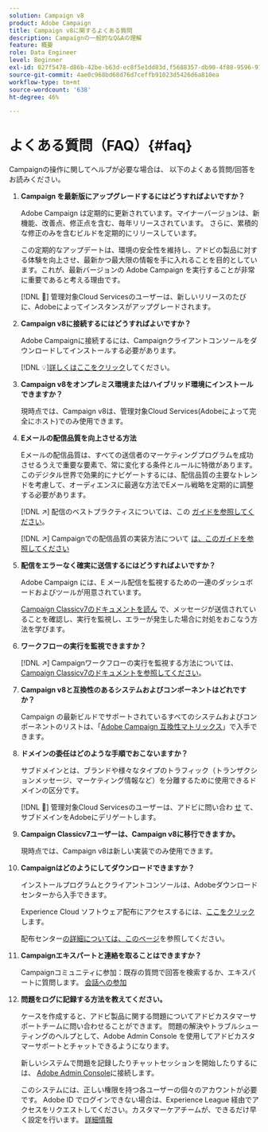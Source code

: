 ```yaml
---
solution: Campaign v8
product: Adobe Campaign
title: Campaign v8に関するよくある質問
description: Campaignの一般的なQ&Aの理解
feature: 概要
role: Data Engineer
level: Beginner
exl-id: 027f5478-d86b-42be-b63d-ec8f5e1dd83d,f5688357-db90-4f88-9596-91e9d0a20d75
source-git-commit: 4ae0c968bd68d76d7ceffb91023d5426d6a810ea
workflow-type: tm+mt
source-wordcount: '638'
ht-degree: 46%

---
```


# よくある質問（FAQ）{#faq}

Campaignの操作に関してヘルプが必要な場合は、 以下のよくある質問/回答をお読みください。

1. **Campaign を最新版にアップグレードするにはどうすればよいですか？**

   Adobe Campaign は定期的に更新されています。マイナーバージョンは、新機能、改善点、修正点を含む、毎年リリースされています。 さらに、累積的な修正のみを含むビルドを定期的にリリースしています。

   この定期的なアップデートは、環境の安全性を維持し、アドビの製品に対する体験を向上させ、最新かつ最大限の情報を手に入れることを目的としています。これが、最新バージョンの Adobe Campaign を実行することが非常に重要であると考える理由です。

   [!DNL :speech_balloon:] 管理対象Cloud Servicesのユーザーは、新しいリリースのたびに、Adobeによってインスタンスがアップグレードされます。

1. **Campaign v8に接続するにはどうすればよいですか？**

   Adobe Campaignに接続するには、Campaignクライアントコンソールをダウンロードしてインストールする必要があります。

   [!DNL :bulb:][詳しくはここをクリック](connect.md)してください。

1. **Campaign v8をオンプレミス環境またはハイブリッド環境にインストールできますか？**

   現時点では、Campaign v8は、管理対象Cloud Services(Adobeによって完全にホスト)でのみ使用できます。

1. **Eメールの配信品質を向上させる方法**

   Eメールの配信品質は、すべての送信者のマーケティングプログラムを成功させるうえで重要な要素で、常に変化する条件とルールに特徴があります。 このデジタル世界で効果的にナビゲートするには、配信品質の主要なトレンドを考慮して、オーディエンスに最適な方法でEメール戦略を定期的に調整する必要があります。

   [!DNL :arrow_upper_right:] 配信のベストプラクティスについては、この [ガイドを参照してください](https://experienceleague.adobe.com/docs/deliverability-learn/deliverability-best-practice-guide/introduction.html?lang=ja)。

   [!DNL :arrow_upper_right:] Campaignでの配信品質の実装方法について [は、このガイドを参照してください](https://experienceleague.adobe.com/docs/deliverability-learn/deliverability-best-practice-guide/additional-resources/general-resources.html)

1. **配信をエラーなく確実に送信するにはどうすればよいですか？**

   Adobe Campaign には、E メール配信を監視するための一連のダッシュボードおよびツールが用意されています。

   [Campaign Classicv7のドキュメントを読ん](https://experienceleague.adobe.com/docs/campaign-classic/using/sending-messages/monitoring-deliveries/about-delivery-monitoring.html) で、メッセージが送信されていることを確認し、実行を監視し、エラーが発生した場合に対処をおこなう方法を学びます。

1. **ワークフローの実行を監視できますか？**

   [!DNL :arrow_upper_right:] Campaignワークフローの実行を監視する方法については、 [Campaign Classicv7のドキュメントを参照してください](https://experienceleague.adobe.com/docs/campaign-classic/using/automating-with-workflows/executing-a-workflow/starting-a-workflow.html)。

1. **Campaign v8と互換性のあるシステムおよびコンポーネントはどれですか？**

   Campaign の最新ビルドでサポートされているすべてのシステムおよびコンポーネントのリストは、「[Adobe Campaign 互換性マトリックス](compatibility-matrix.md)」で入手できます。

1. **ドメインの委任はどのような手順でおこないますか？**

   サブドメインとは、ブランドや様々なタイプのトラフィック（トランザクションメッセージ、マーケティング情報など）を分離するために使用できるドメインの区分です。

   [!DNL :speech_balloon:] 管理対象Cloud Servicesのユーザーは、アドビに問い合わ [せ](../start/campaign-faq.md#support) て、サブドメインをAdobeにデリゲートします。

1. **Campaign Classicv7ユーザーは、Campaign v8に移行できますか。**

   現時点では、Campaign v8は新しい実装でのみ使用できます。

1. **Campaignはどのようにしてダウンロードできますか？**

   インストールプログラムとクライアントコンソールは、Adobeダウンロードセンターから入手できます。

   Experience Cloud ソフトウェア配布にアクセスするには、[ここをクリック](https://experience.adobe.com/#/downloads/content/software-distribution/jp/campaign.html)します。

   配布センター[の詳細については、このページ](https://experienceleague.adobe.com/docs/experience-cloud/software-distribution/home.html?lang=ja)を参照してください。

1. **Campaignエキスパートと連絡を取ることはできますか？**

   Campaignコミュニティに参加：既存の質問で回答を検索するか、エキスパートに質問します。 [会話への参加](https://experienceleaguecommunities.adobe.com/?profile.language=en)


1. **問題をログに記録する方法を教えてください。**

   ケースを作成すると、アドビ製品に関する問題についてアドビカスタマーサポートチームに問い合わせることができます。 問題の解決やトラブルシューティングのヘルプとして、Adobe Admin Console を使用してアドビカスタマーサポートとチャットできるようになります。

   新しいシステムで問題を記録したりチャットセッションを開始したりするには、 [Adobe Admin Console](https://adminConsole.adobe.com/overview)に接続します。

   このシステムには、正しい権限を持つ各ユーザーの個々のアカウントが必要です。 Adobe ID でログインできない場合は、Experience League 経由でアクセスをリクエストしてください。カスタマーケアチームが、できるだけ早く設定を行います。 [詳細情報](https://helpx.adobe.com/jp/enterprise/admin-guide.html/enterprise/using/support-for-experience-cloud.ug.html)

